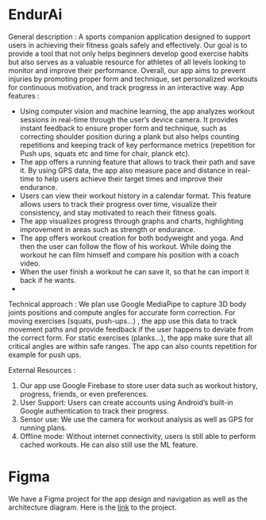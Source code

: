 # EndurAi
General description :
A sports companion application designed to support users in achieving their fitness goals
safely and effectively. Our goal is to provide a tool that not only helps beginners develop
good exercise habits but also serves as a valuable resource for athletes of all levels looking
to monitor and improve their performance. Overall, our app aims to prevent injuries by
promoting proper form and technique, set personalized workouts for continuous motivation, and
track progress in an interactive way.
App features :
- Using computer vision and machine learning, the app analyzes workout sessions in
real-time through the user’s device camera. It provides instant feedback to ensure
proper form and technique, such as correcting shoulder position during a plank but
also helps counting repetitions and keeping track of key performance metrics
(repetition for Push ups, squats etc and time for chair, planck etc).
- The app offers a running feature that allows to track their path and save it. By
using GPS data, the app also measure pace and distance in real-time to help users achieve
their target times and improve their endurance.
- Users can view their workout history in a calendar format. This feature allows users
to track their progress over time, visualize their consistency, and stay motivated to
reach their fitness goals.
- The app visualizes progress through graphs and charts, highlighting improvement in
areas such as strength or endurance.
- The app offers workout creation for both bodyweight and yoga. And then the user can
follow the flow of his workout. While doing the workout he can film himself and compare
his position with a coach video.
- When the user finish a workout he can save it, so that he can import it back if he wants.
- 
Technical approach :
We plan use Google MediaPipe to capture 3D body joints positions and compute angles
for accurate form correction. For moving exercises (squats, push-ups…) , the app use
this data to track movement paths and provide feedback if the user happens to deviate from
the correct form. For static exercises (planks…), the app make sure that all critical
angles are within safe ranges. The app can also counts repetition for example for push ups.

External Resources :
1. Our app use Google Firebase to store user data such as
workout history, progress, friends, or even preferences.
2. User Support: Users can create accounts using Android’s built-in Google
authentication to track their progress.
3. Sensor use: We use the camera for workout analysis as well as GPS for running
plans.
4. Offline mode: Without internet connectivity, users is still able to perform
cached workouts. He can also still use the ML feature.

# Figma 
We have a Figma project for the app design and navigation as well as the architecture diagram. Here is the [link](https://www.figma.com/design/rZgylXKE9PmQgKigHpzMtr/Sport-Companion?node-id=0-1&m=dev&t=RZbHJEZFt2Uhlm2P-1) to the project.
